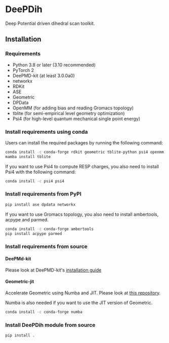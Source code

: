 # DeePDih
 Deep Potential driven dihedral scan toolkit.

## Installation

### Requirements
- Python 3.8 or later (3.10 recommended)
- PyTorch 2
- DeePMD-kit (at least 3.0.0a0)
- networkx
- RDKit
- ASE
- Geometric
- DPData
- OpenMM (for adding bias and reading Gromacs topology)
- tblite (for semi-empirical level geometry optimization)
- Psi4 (for high-level quantum mechanical single point energy)

### Install requirements using conda

Users can install the required packages by running the following command:

```bash
conda install -c conda-forge rdkit geometric tblite-python psi4 openmm
mamba install tblite
```

If you want to use Psi4 to compute RESP charges, you also need to install Psi4 with the following command:

```bash
conda install -c psi4 psi4
```

### Install requirements from PyPI

```bash
pip install ase dpdata networkx
```

If you want to use Gromacs topology, you also need to install ambertools, acpype and parmed.
    
```bash
conda install -c conda-forge ambertools
pip install acpype parmed
```

### Install requirements from source

#### DeePMd-kit

Please look at DeePMD-kit's [installation guide](https://github.com/deepmodeling/deepmd-kit/releases/tag/v3.0.0a0)

#### Geometric-jit

Accelerate Geometric using Numba and JIT. Please look at [this repository](https://github.com/WangXinyan940/geomeTRIC_jit).

Numba is also needed if you want to use the JIT version of Geometric.

```bash
conda install -c conda-forge numba
```

### Install DeePDih module from source

```bash
pip install .
```

